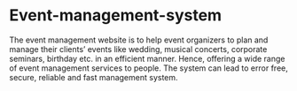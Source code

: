 # Event-management-system
The event management website is to help event organizers to plan and manage their clients’ events like wedding, musical concerts, corporate seminars, birthday etc. in an efficient manner. Hence, offering a wide range of event management services to people. The system can lead to error free, secure, reliable and fast management system. 
